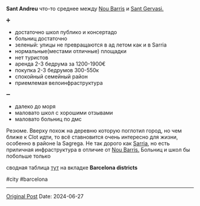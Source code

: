 **Sant Andreu** что-то среднее между [Nou Barris](2350.md) и [Sant Gervasi.](2316.md)

➕
- достаточно школ публико и консертадо
- больниц достаточно
- зеленый: улицы не превращаются в ад летом как и в Sarria
- нормальные(местами отличные) площадки
- нет туристов
- аренда 2-3 бедрума за 1200-1900€
- покупка 2-3 бедрумов 300-550к
- спокойный семейный район
- приемлемая велоинфраструктура

➖
- далеко до моря
- маловато школ с хорошими отзывами
- маловато больниц по дмс

Резюме. Вверху похож на деревню которую поглотил город, но чем ближе к Clot идти, то всё ставновится очень интересно для жизни, особенно в районе la Sagrega. Не так дорого как [Sarria,](2316.md) но есть приличная инфраcтруктура в отличие от [Nou Barris.](2350.md) Больниц и школ бы побольше только

сводная таблица [тут](https://docs.google.com/spreadsheets/d/1eOJFzOj8ywK_-KtSM0JGd9QYtUaig6aiT9gOU3jyv7Q/edit?gid=1972650029#gid=1972650029) на вкладке **Barcelona districts**

#city #barcelona

---
[Original Post](https://t.me/lev2tarragona/2362)
Date: 2024-06-27

